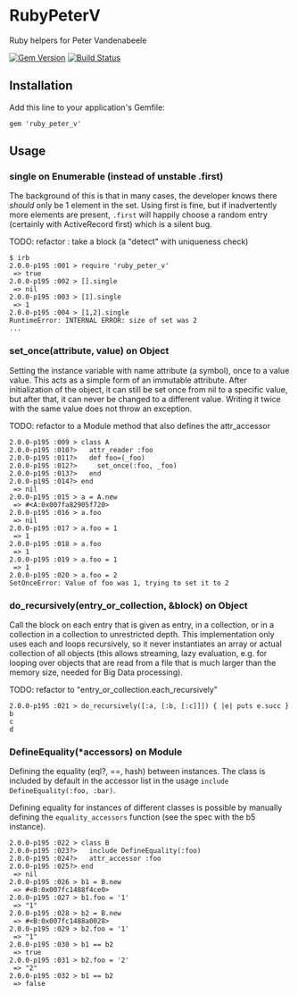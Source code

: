 # RubyPeterV

Ruby helpers for Peter Vandenabeele

[![Gem Version](https://badge.fury.io/rb/ruby_peter_v.png)](http://badge.fury.io/rb/ruby_peter_v)
[![Build Status](https://travis-ci.org/petervandenabeele/ruby_peter_v.png?branch=master)](http://travis-ci.org/petervandenabeele/ruby_peter_v)

## Installation

Add this line to your application's Gemfile:

    gem 'ruby_peter_v'

## Usage

### single on Enumerable (instead of unstable .first)

  The background of this is that in many cases,
  the developer knows there _should_ only be 1
  element in the set. Using first is fine, but if
  inadvertently more elements are present, `.first`
  will happily choose a random entry (certainly with
  ActiveRecord first) which is a silent bug.

  TODO: refactor : take a block (a "detect" with uniqueness check)

```
$ irb
2.0.0-p195 :001 > require 'ruby_peter_v'
 => true
2.0.0-p195 :002 > [].single
 => nil
2.0.0-p195 :003 > [1].single
 => 1
2.0.0-p195 :004 > [1,2].single
RuntimeError: INTERNAL ERROR: size of set was 2
...
```

### set_once(attribute, value) on Object

  Setting the instance variable with name attribute (a symbol),
  once to a value value. This acts as a simple form of an
  immutable attribute. After initialization of the object, it
  can still be set once from nil to a specific value, but after
  that, it can never be changed to a different value. Writing
  it twice with the same value does not throw an exception.

  TODO: refactor to a Module method that also defines the attr_accessor

```
2.0.0-p195 :009 > class A
2.0.0-p195 :010?>   attr_reader :foo
2.0.0-p195 :011?>   def foo=(_foo)
2.0.0-p195 :012?>     set_once(:foo, _foo)
2.0.0-p195 :013?>   end
2.0.0-p195 :014?> end
 => nil
2.0.0-p195 :015 > a = A.new
 => #<A:0x007fa82905f720>
2.0.0-p195 :016 > a.foo
 => nil
2.0.0-p195 :017 > a.foo = 1
 => 1
2.0.0-p195 :018 > a.foo
 => 1
2.0.0-p195 :019 > a.foo = 1
 => 1
2.0.0-p195 :020 > a.foo = 2
SetOnceError: Value of foo was 1, trying to set it to 2
```

### do_recursively(entry_or_collection, &block) on Object

  Call the block on each entry that is given as entry, in a
  collection, or in a collection in a collection to unrestricted
  depth. This implementation only uses each and loops recursively,
  so it never instantiates an array or actual collection of all
  objects (this allows streaming, lazy evaluation, e.g. for looping
  over objects that are read from a file that is much larger than
  the memory size, needed for Big Data processing).

  TODO: refactor to "entry_or_collection.each_recursively"

```
2.0.0-p195 :021 > do_recursively([:a, [:b, [:c]]]) { |e| puts e.succ }
b
c
d
```

### DefineEquality(*accessors) on Module

  Defining the equality (eql?, ==, hash) between instances.
  The class is included by default in the accessor list in
  the usage `include DefineEquality(:foo, :bar)`.

  Defining equality for instances of different classes is
  possible by manually defining the `equality_accessors`
  function (see the spec with the b5 instance).

```
2.0.0-p195 :022 > class B
2.0.0-p195 :023?>   include DefineEquality(:foo)
2.0.0-p195 :024?>   attr_accessor :foo
2.0.0-p195 :025?> end
 => nil
2.0.0-p195 :026 > b1 = B.new
 => #<B:0x007fc1488f4ce0>
2.0.0-p195 :027 > b1.foo = '1'
 => "1"
2.0.0-p195 :028 > b2 = B.new
 => #<B:0x007fc1488a0028>
2.0.0-p195 :029 > b2.foo = '1'
 => "1"
2.0.0-p195 :030 > b1 == b2
 => true
2.0.0-p195 :031 > b2.foo = '2'
 => "2"
2.0.0-p195 :032 > b1 == b2
 => false
```
